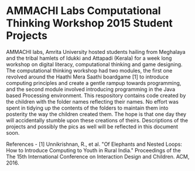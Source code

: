 # AMMACHI Labs Computational Thinking Workshop 2015 Student Projects
AMMACHI labs, Amrita University hosted students hailing from Meghalaya and the tribal hamlets of Idukki and Attapadi (Kerala) for a week long workshop on digital literacy, computational thinking and game designing. The computational thinking workshop had two modules, the first one revolved around the Haathi Mera Saathi boardgame [1] to introduce computing principles and create a gentle rampup towards programming, and the second module involved introducing programming in the Java based Processing environment. This respository contains code created by the children with the folder names reflecting their names. No effort was spent in tidying up the contents of the folders to maintain them into posterity the way the children created them. The hope is that one day they will accidentally stumble upon these creations of theirs. Descriptions of the projects and possibly the pics as well will be reflected in this document soon.

References -
[1] Unnikrishnan, R., et al. "Of Elephants and Nested Loops: How to Introduce Computing to Youth in Rural India." Proceedings of the The 15th International Conference on Interaction Design and Children. ACM, 2016.

